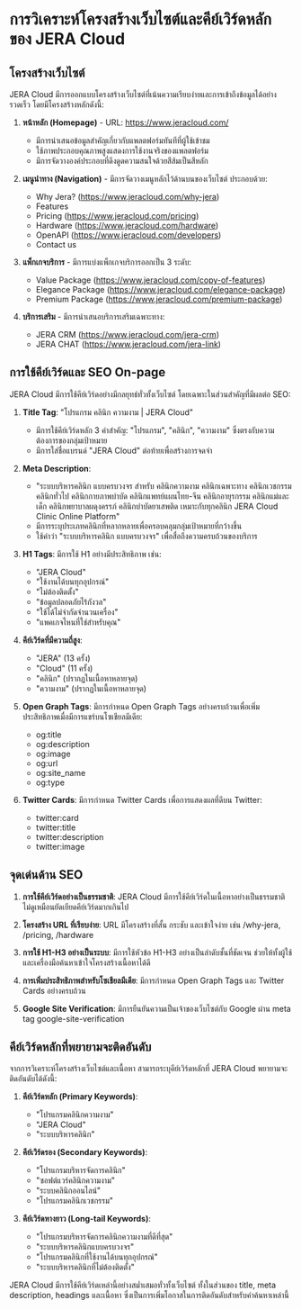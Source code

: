 # การวิเคราะห์โครงสร้างเว็บไซต์และคีย์เวิร์ดหลักของ JERA Cloud

## โครงสร้างเว็บไซต์

JERA Cloud มีการออกแบบโครงสร้างเว็บไซต์ที่เน้นความเรียบง่ายและการเข้าถึงข้อมูลได้อย่างรวดเร็ว โดยมีโครงสร้างหลักดังนี้:

1. **หน้าหลัก (Homepage)** - URL: https://www.jeracloud.com/
   - มีการนำเสนอข้อมูลสำคัญเกี่ยวกับแพลตฟอร์มทันทีที่ผู้ใช้เข้าชม
   - ใช้ภาพประกอบคุณภาพสูงแสดงการใช้งานจริงของแพลตฟอร์ม
   - มีการจัดวางองค์ประกอบที่ดึงดูดความสนใจด้วยสีส้มเป็นสีหลัก

2. **เมนูนำทาง (Navigation)** - มีการจัดวางเมนูหลักไว้ด้านบนของเว็บไซต์ ประกอบด้วย:
   - Why Jera? (https://www.jeracloud.com/why-jera)
   - Features
   - Pricing (https://www.jeracloud.com/pricing)
   - Hardware (https://www.jeracloud.com/hardware)
   - OpenAPI (https://www.jeracloud.com/developers)
   - Contact us

3. **แพ็กเกจบริการ** - มีการแบ่งแพ็กเกจบริการออกเป็น 3 ระดับ:
   - Value Package (https://www.jeracloud.com/copy-of-features)
   - Elegance Package (https://www.jeracloud.com/elegance-package)
   - Premium Package (https://www.jeracloud.com/premium-package)

4. **บริการเสริม** - มีการนำเสนอบริการเสริมเฉพาะทาง:
   - JERA CRM (https://www.jeracloud.com/jera-crm)
   - JERA CHAT (https://www.jeracloud.com/jera-link)

## การใช้คีย์เวิร์ดและ SEO On-page

JERA Cloud มีการใช้คีย์เวิร์ดอย่างมีกลยุทธ์ทั่วทั้งเว็บไซต์ โดยเฉพาะในส่วนสำคัญที่มีผลต่อ SEO:

1. **Title Tag**: "โปรแกรม คลินิก ความงาม | JERA Cloud"
   - มีการใช้คีย์เวิร์ดหลัก 3 คำสำคัญ: "โปรแกรม", "คลินิก", "ความงาม" ซึ่งตรงกับความต้องการของกลุ่มเป้าหมาย
   - มีการใส่ชื่อแบรนด์ "JERA Cloud" ต่อท้ายเพื่อสร้างการจดจำ

2. **Meta Description**:
   - "ระบบบริหารคลินิก แบบครบวงจร สำหรับ คลินิกความงาม คลินิกเฉพาะทาง คลินิกเวชกรรม คลินิกทั่วไป คลินิกกายภาพบำบัด คลินิกแพทย์แผนไทย-จีน คลินิกอายุรกรรม คลินิกแม่และเด็ก คลินิกพยาบาลผดุงครรภ์ คลินิกบําบัดยาเสพติด เหมาะกับทุกคลินิก JERA Cloud Clinic Online Platform"
   - มีการระบุประเภทคลินิกที่หลากหลายเพื่อครอบคลุมกลุ่มเป้าหมายที่กว้างขึ้น
   - ใช้คำว่า "ระบบบริหารคลินิก แบบครบวงจร" เพื่อสื่อถึงความครบถ้วนของบริการ

3. **H1 Tags**: มีการใช้ H1 อย่างมีประสิทธิภาพ เช่น:
   - "JERA Cloud"
   - "ใช้งานได้บนทุกอุปกรณ์"
   - "ไม่ต้องติดตั้ง"
   - "ข้อมูลปลอดภัยไร้กังวล"
   - "ใช้ได้ไม่จำกัดจำนวนเครื่อง"
   - "แพคเกจไหนที่ใช่สำหรับคุณ"

4. **คีย์เวิร์ดที่มีความถี่สูง**:
   - "JERA" (13 ครั้ง)
   - "Cloud" (11 ครั้ง)
   - "คลินิก" (ปรากฏในเนื้อหาหลายจุด)
   - "ความงาม" (ปรากฏในเนื้อหาหลายจุด)

5. **Open Graph Tags**: มีการกำหนด Open Graph Tags อย่างครบถ้วนเพื่อเพิ่มประสิทธิภาพเมื่อมีการแชร์บนโซเชียลมีเดีย:
   - og:title
   - og:description
   - og:image
   - og:url
   - og:site_name
   - og:type

6. **Twitter Cards**: มีการกำหนด Twitter Cards เพื่อการแสดงผลที่ดีบน Twitter:
   - twitter:card
   - twitter:title
   - twitter:description
   - twitter:image

## จุดเด่นด้าน SEO

1. **การใช้คีย์เวิร์ดอย่างเป็นธรรมชาติ**: JERA Cloud มีการใช้คีย์เวิร์ดในเนื้อหาอย่างเป็นธรรมชาติ ไม่ดูเหมือนยัดเยียดคีย์เวิร์ดมากเกินไป

2. **โครงสร้าง URL ที่เรียบง่าย**: URL มีโครงสร้างที่สั้น กระชับ และเข้าใจง่าย เช่น /why-jera, /pricing, /hardware

3. **การใช้ H1-H3 อย่างเป็นระบบ**: มีการใช้หัวข้อ H1-H3 อย่างเป็นลำดับชั้นที่ชัดเจน ช่วยให้ทั้งผู้ใช้และเครื่องมือค้นหาเข้าใจโครงสร้างเนื้อหาได้ดี

4. **การเพิ่มประสิทธิภาพสำหรับโซเชียลมีเดีย**: มีการกำหนด Open Graph Tags และ Twitter Cards อย่างครบถ้วน

5. **Google Site Verification**: มีการยืนยันความเป็นเจ้าของเว็บไซต์กับ Google ผ่าน meta tag google-site-verification

## คีย์เวิร์ดหลักที่พยายามจะติดอันดับ

จากการวิเคราะห์โครงสร้างเว็บไซต์และเนื้อหา สามารถระบุคีย์เวิร์ดหลักที่ JERA Cloud พยายามจะติดอันดับได้ดังนี้:

1. **คีย์เวิร์ดหลัก (Primary Keywords)**:
   - "โปรแกรมคลินิกความงาม"
   - "JERA Cloud"
   - "ระบบบริหารคลินิก"

2. **คีย์เวิร์ดรอง (Secondary Keywords)**:
   - "โปรแกรมบริหารจัดการคลินิก"
   - "ซอฟต์แวร์คลินิกความงาม"
   - "ระบบคลินิกออนไลน์"
   - "โปรแกรมคลินิกเวชกรรม"

3. **คีย์เวิร์ดหางยาว (Long-tail Keywords)**:
   - "โปรแกรมบริหารจัดการคลินิกความงามที่ดีที่สุด"
   - "ระบบบริหารคลินิกแบบครบวงจร"
   - "โปรแกรมคลินิกที่ใช้งานได้บนทุกอุปกรณ์"
   - "ระบบบริหารคลินิกที่ไม่ต้องติดตั้ง"

JERA Cloud มีการใช้คีย์เวิร์ดเหล่านี้อย่างสม่ำเสมอทั่วทั้งเว็บไซต์ ทั้งในส่วนของ title, meta description, headings และเนื้อหา ซึ่งเป็นการเพิ่มโอกาสในการติดอันดับสำหรับคำค้นหาเหล่านี้
